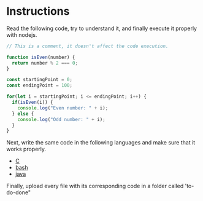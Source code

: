 # Instructions

Read the following code, try to understand it, and finally execute it properly with nodejs.

```javascript
// This is a comment, it doesn't affect the code execution.

function isEven(number) {
  return number % 2 === 0;
}

const startingPoint = 0;
const endingPoint = 100;

for(let i = startingPoint; i <= endingPoint; i++) {
  if(isEven(i)) {
    console.log("Even number: " + i);
  } else {
    console.log("Odd number: " + i);
  }
}
```

Next, write the same code in the following languages and make sure that it works properly.

- [C](https://en.wikipedia.org/wiki/C_(programming_language))
- [bash](https://en.wikipedia.org/wiki/Bash_(Unix_shell))
- [java](https://en.wikipedia.org/wiki/Java_(programming_language))

Finally, upload every file with its corresponding code in a folder called 'to-do-done"
